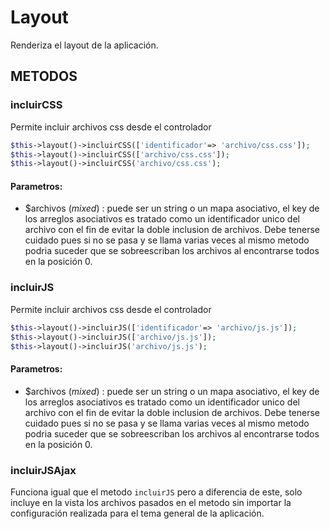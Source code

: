 # Layout

Renderiza el layout de la aplicación.

## METODOS

<h3>incluirCSS</h3>

Permite incluir archivos css desde el controlador

```php
$this->layout()->incluirCSS(['identificador'=> 'archivo/css.css']);
$this->layout()->incluirCSS(['archivo/css.css']);
$this->layout()->incluirCSS('archivo/css.css');
```
#### Parametros:
   - $archivos (_mixed_) : puede ser un string o un mapa asociativo,
   el key de los arreglos asociativos es tratado como un identificador unico
   del archivo con el fin de evitar la doble inclusion de archivos. Debe tenerse
   cuidado pues si no se pasa y se llama varias veces al mismo metodo podria suceder 
   que se sobreescriban los archivos al encontrarse todos en la posición 0.
   

<h3>incluirJS</h3>

Permite incluir archivos css desde el controlador

```php
$this->layout()->incluirJS(['identificador'=> 'archivo/js.js']);
$this->layout()->incluirJS(['archivo/js.js']);
$this->layout()->incluirJS('archivo/js.js');
```
#### Parametros:
   - $archivos (_mixed_) : puede ser un string o un mapa asociativo,
   el key de los arreglos asociativos es tratado como un identificador unico
   del archivo con el fin de evitar la doble inclusion de archivos. Debe tenerse
   cuidado pues si no se pasa y se llama varias veces al mismo metodo podria suceder 
   que se sobreescriban los archivos al encontrarse todos en la posición 0.
   
<h3>incluirJSAjax</h3>

   Funciona igual que el metodo `incluirJS` pero a diferencia de este, solo incluye
   en la vista los archivos pasados en el metodo sin importar la configuración realizada
   para el tema general de la aplicación. 